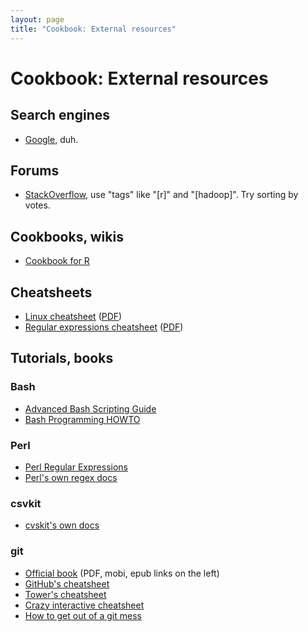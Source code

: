 ```yaml
---
layout: page
title: "Cookbook: External resources"
---
```


# Cookbook: External resources

## Search engines

- [Google](http://www.google.com), duh.

## Forums

- [StackOverflow](http://stackoverflow.com/), use "tags" like "[r]" and "[hadoop]". Try sorting by votes.

## Cookbooks, wikis

- [Cookbook for R](http://www.cookbook-r.com/)

## Cheatsheets

- [Linux cheatsheet](http://www.cheatography.com/davechild/cheat-sheets/linux-command-line/) ([PDF](http://www.cheatography.com/davechild/cheat-sheets/linux-command-line/pdf_bw/))
- [Regular expressions cheatsheet](http://www.cheatography.com/davechild/cheat-sheets/regular-expressions/) ([PDF](http://www.cheatography.com/davechild/cheat-sheets/regular-expressions/pdf_bw/))

## Tutorials, books

### Bash

- [Advanced Bash Scripting Guide](http://www.tldp.org/LDP/abs/html/)
- [Bash Programming HOWTO](http://tldp.org/HOWTO/Bash-Prog-Intro-HOWTO.html)

### Perl

- [Perl Regular Expressions](http://www.tutorialspoint.com/perl/perl_regular_expression.htm)
- [Perl's own regex docs](http://perldoc.perl.org/perlre.html#Regular-Expressions)

### csvkit

- [cvskit's own docs](http://csvkit.readthedocs.org/en/0.9.0/)

### git

- [Official book](http://git-scm.com/book) (PDF, mobi, epub links on the left)
- [GitHub's cheatsheet](https://github.com/github/training-materials/blob/master/downloads/github-git-cheat-sheet.pdf?raw=true)
- [Tower's cheatsheet](http://www.git-tower.com/blog/git-cheat-sheet-detail/)
- [Crazy interactive cheatsheet](http://ndpsoftware.com/git-cheatsheet.html)
- [How to get out of a git mess](http://justinhileman.info/article/git-pretty/git-pretty.png)

